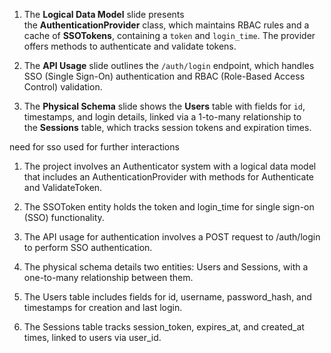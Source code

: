 
1. The **Logical Data Model** slide presents the **AuthenticationProvider** class, which maintains RBAC rules and a cache of **SSOTokens**, containing a `token` and `login_time`. The provider offers methods to authenticate and validate tokens.

2. The **API Usage** slide outlines the `/auth/login` endpoint, which handles SSO (Single Sign-On) authentication and RBAC (Role-Based Access Control) validation.
   
3. The **Physical Schema** slide shows the **Users** table with fields for `id`, timestamps, and login details, linked via a 1-to-many relationship to the **Sessions** table, which tracks session tokens and expiration times.

need for sso 
used for further interactions
  

1. The project involves an Authenticator system with a logical data model that includes an AuthenticationProvider with methods for Authenticate and ValidateToken.
    
2. The SSOToken entity holds the token and login_time for single sign-on (SSO) functionality.
    
3. The API usage for authentication involves a POST request to /auth/login to perform SSO authentication.
    
4. The physical schema details two entities: Users and Sessions, with a one-to-many relationship between them.
    
5. The Users table includes fields for id, username, password_hash, and timestamps for creation and last login.
    
6. The Sessions table tracks session_token, expires_at, and created_at times, linked to users via user_id.

